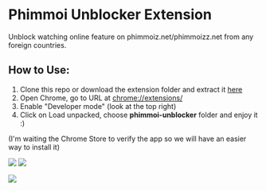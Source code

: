 # Phimmoi Unblocker Extension
Unblock watching online feature on phimmoiz.net/phimmoizz.net from any foreign countries.

## How to Use:

1. Clone this repo or download the extension folder and extract it [here](https://drive.google.com/file/d/1eyXQPqbALO9VrlOclrNSzDwX_d8L9BFz/view)
2. Open Chrome, go to URL at [chrome://extensions/](chrome://extensions/)
3. Enable "Developer mode" (look at the top right)
4. Click on Load unpacked, choose **phimmoi-unblocker** folder and enjoy it :)

(I'm waiting the Chrome Store to verify the app so we will have an easier way to install it)

![](https://i.imgur.com/c7iA0eL.png)
![](https://i.imgur.com/EtNlObc.png)

![](https://i.imgur.com/OwZUuac.png)
